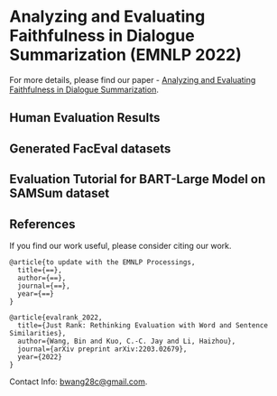 # Analyzing and Evaluating Faithfulness in Dialogue Summarization (EMNLP 2022)

For more details, please find our paper - [Analyzing and Evaluating Faithfulness in Dialogue Summarization](https://arxiv.org/abs/2210.11777).

## Human Evaluation Results

## Generated FacEval datasets



## Evaluation Tutorial for BART-Large Model on SAMSum dataset

## References

If you find our work useful, please consider citing our work.

```
@article{to update with the EMNLP Processings,
  title={==},
  author={==},
  journal={==},
  year={==}
}
```

```
@article{evalrank_2022,
  title={Just Rank: Rethinking Evaluation with Word and Sentence Similarities},
  author={Wang, Bin and Kuo, C.-C. Jay and Li, Haizhou},
  journal={arXiv preprint arXiv:2203.02679},
  year={2022}
}
```

Contact Info: [bwang28c@gmail.com](mailto:bwang28c@gmail.com).
